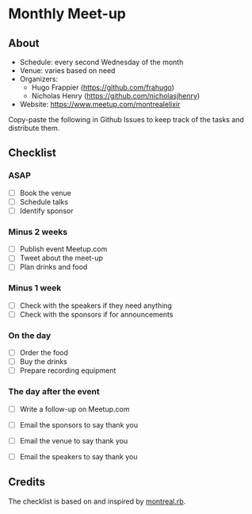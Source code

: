 # Monthly Meet-up

## About

* Schedule: every second Wednesday of the month
* Venue: varies based on need
* Organizers:
    * Hugo Frappier (https://github.com/frahugo)
    * Nicholas Henry (https://github.com/nicholasjhenry)
* Website: https://www.meetup.com/montrealelixir

Copy-paste the following in Github Issues to keep track of the tasks and distribute them.

## Checklist

### ASAP

- [ ] Book the venue
- [ ] Schedule talks
- [ ] Identify sponsor

###  Minus 2 weeks

- [ ] Publish event Meetup.com
- [ ] Tweet about the meet-up
- [ ] Plan drinks and food

### Minus 1 week

- [ ] Check with the speakers if they need anything
- [ ] Check with the sponsors if for announcements

### On the day

- [ ] Order the food
- [ ] Buy the drinks
- [ ] Prepare recording equipment

### The day after the event

- [ ] Write a follow-up on Meetup.com
- [ ] Email the sponsors to say thank you
- [ ] Email the venue to say thank you
- [ ] Email the speakers to say thank you


## Credits

The checklist is based on and inspired by [montreal.rb](https://github.com/montrealrb/playbook/blob/master/checklists/meetup.md).
